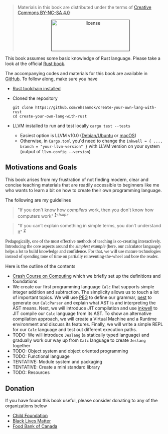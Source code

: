 > Materials in this book are distributed under the terms of [Creative Commons BY-NC-SA 4.0](https://github.com/ehsanmok/create-your-own-lang-with-rust/blob/master/LICENSE)
> <p align="center">
>    <a href><img alt="license" src="./img/by-nc-sa.png" width="250" height="100"> </a>
> </p>

This book assumes some basic knowledge of Rust language. Please take a look at the official [Rust book](https://doc.rust-lang.org/book/).

The accompanying codes and materials for this book are available in [GitHub](https://github.com/ehsanmok/create-your-own-lang-with-rust). To follow along, make sure you have

* [Rust toolchain installed](https://www.rust-lang.org/tools/install)
* Cloned the repository

    ```text
    git clone https://github.com/ehsanmok/create-your-own-lang-with-rust
    cd create-your-own-lang-with-rust
    ```

* LLVM installed to run and test locally `cargo test --tests`
  * Easiest option is LLVM v10.0 ([Debian/Ubuntu](https://apt.llvm.org/) or [macOS](https://formulae.brew.sh/formula/llvm))
  * Otherwise, in `Cargo.toml` you'd need to change the `inkwell = { ..., branch = "your-llvm-version" }` with LLVM version on your system (output of `llvm-config --version`)

## Motivations and Goals

This book arises from my frustration of not finding modern, clear and concise teaching materials that are readily accessible to beginners like me who wants to learn a bit on how to create their own programming language.

The following are my guidelines

> "If you don't know how *compilers* work, then you don't know how computers work" <sup>[1](http://steve-yegge.blogspot.com/2007/06/rich-programmer-food.html?)</sup>


> "If you can’t explain something in simple terms, you don’t understand it" <sup>[2](https://skeptics.stackexchange.com/questions/8742/did-einstein-say-if-you-cant-explain-it-simply-you-dont-understand-it-well-en)</sup>

<span style="font-family:Trebuchet MS"> Pedagogically, one of the most effective methods of teaching is co-creating interactively. Introducing the core aspects around the *simplest example* (here, our calculator language) helps a lot to build knowledge and confidence. For that, we will use mature technologies instead of spending tone of time on partially reinventing-the-wheel and bore the reader.</span>

Here is the outline of the contents

* [Crash Course on Computing](./crash_course.md) which we briefly set up the definitions and foundations
* We create our first programming language `Calc` that supports simple integer addition and subtraction. The simplicity allows us to touch a lot of important topics. We will use [PEG](https://en.wikipedia.org/wiki/Parsing_expression_grammar) to define our grammar, [pest](https://pest.rs) to generate our `CalcParser` and explain what AST is and interpreting the AST means. Next, we will introduce JIT compilation and use [inkwell](https://github.com/TheDan64/inkwell) to JIT compile our `Calc` language from its AST. To show an alternative compilation approach, we will create a Virtual Machine and a Runtime environment and discuss its features. Finally, we will write a simple REPL for our `Calc` language and test out different execution paths.
* TODO: We will introduce `Jeslang` (a statically typed language) and gradually work our way up from `Calc` language to create `Jeslang` together
* TODO: Object system and object oriented programming
* TODO: Functional language
* TENTATIVE: Module system and packaging
* TENTATIVE: Create a mini standard library
* TODO: Resources

## Donation

If you have found this book useful, please consider donating to any of the organizations below

* [Child Foundation](https://www.childfoundation.org/page/donate)
* [Black Lives Matter](https://blacklivesmatter.com/)
* [Food Bank of Canada](https://www.foodbankscanada.ca/)
